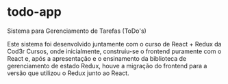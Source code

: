 # todo-app
Sistema para Gerenciamento de Tarefas (ToDo's)

Este sistema foi desenvolvido juntamente com o curso de React + Redux da Cod3r Cursos, onde inicialmente, construiu-se o frontend puramente com o React e, após a apresentação e o ensinamento da biblioteca de gerenciamento de estado Redux, houve a migração do frontend para a versão que utilizou o Redux junto ao React.
